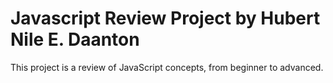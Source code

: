 # Javascript Review Project by Hubert Nile E. Daanton
This project is a review of JavaScript concepts, from beginner to advanced.